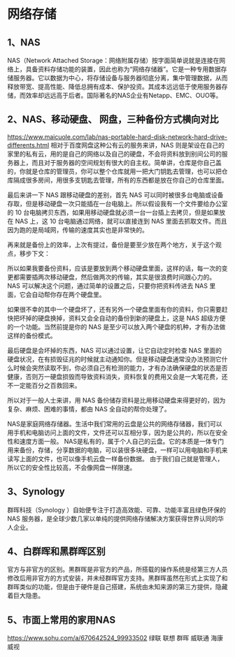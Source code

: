 # 网络存储

## 1、NAS
NAS（Network Attached Storage：网络附属存储）按字面简单说就是连接在网络上，具备资料存储功能的装置，因此也称为“网络存储器”。它是一种专用数据存储服务器。它以数据为中心，将存储设备与服务器彻底分离，集中管理数据，从而释放带宽、提高性能、降低总拥有成本、保护投资。其成本远远低于使用服务器存储，而效率却远远高于后者。国际著名的NAS企业有Netapp、EMC、OUO等。

## 2、NAS、移动硬盘、 网盘，三种备份方式横向对比
https://www.maicuole.com/lab/nas-portable-hard-disk-network-hard-drive-differents.html
相对于百度网盘这种公有云的服务来讲，NAS 则是架设在自己的家里的私有云，用的是自己的网络以及自己的硬盘，不会将资料放到别间公司的服务器上，而且对于服务器的空间规划有很大的自主权。简单讲，仓库是你自己盖的，你就是仓库的管理员，你可以整个仓库就用一把大门钥匙去管理，也可以把仓库隔成很多房间，用很多支钥匙去管理，所有的东西都是放在你自己的仓库里面。

最后来讲一下 NAS 跟移动硬盘的差别，首先 NAS 可以同时被很多台电脑或设备存取，但是移动硬盘一次只能插在一台电脑上。所以假设我有一个文件要给办公室的 10 台电脑拷贝东西，如果用移动硬盘就必须一台一台插上去拷贝，但是如果放在 NAS 上，这 10 台电脑通过网络，就可以直接连到 NAS 里面去抓取文件。而且因为跑的是局域网，传输的速度其实也是非常快的。

再来就是备份上的效率，上次有提过，备份是要至少放在两个地方，关于这个观点，移步下文：

所以如果我要备份资料，应该是要放到两个移动硬盘里面，这样的话，每一次的变更都需要插两次移动硬盘，然后做两次的传输，其实是很浪费时间跟心力的。NAS 可以解决这个问题，通过简单的设置之后，只要你把资料传进去 NAS 里面，它会自动帮你存在两个硬盘里。

如果很不幸的其中一个硬盘坏了，还有另外一个硬盘里面有你的资料，你只需要赶快把坏掉的硬盘换掉，资料又会全自动的备份到新的硬盘上，这是 NAS 超级方便的一个功能。当然前提是你的 NAS 是至少可以放入两个硬盘的机种，才有办法做这样的备份模式。

最后硬盘是会坏掉的东西，NAS 可以通过设置，让它自动定时检查 NAS 里面的硬盘状况，在有损毁征兆的时候就主动通知你。但是移动硬盘通常没办法预测它什么时候会突然读取不到，你必须自己有检测的能力，才有办法确保硬盘的状态是否健康，否则万一硬盘损毁而导致资料消失，资料恢复的费用又会是一大笔花费，还不一定能百分之百救回来。

所以对于一般人士来讲，用 NAS 备份储存资料是比用移动硬盘来得更好的，因为复杂、麻烦、困难的事情，都由 NAS 全自动的帮你处理了。

NAS是家庭网络存储器。生活中我们常用的云盘是公共的网络存储器，我们可以用手机和电脑访问上面的文件，文件还可以互相分享，因为是公共的，所以在安全性和速度方面一般。
NAS是私有的，属于个人自己的云盘。它的本质是一体专门用来备份，存储，分享数据的电脑，可以装很多块硬盘，一样可以用电脑和手机来读写上面的文件，也可以像手机云盘一样备份数据。
由于我们自己就是管理人，所以它的安全性比较高，不会像网盘一样限速。

## 3、Synology
群晖科技（Synology ）自始便专注于打造高效能、可靠、功能丰富且绿色环保的 NAS 服务器，是全球少数几家以单纯的提供网络存储解决方案获得世界认同的华人企业。

## 4、白群晖和黑群晖区别
官方与非官方的区别。黑群晖是非官方的产品，所搭载的操作系统是经第三方人员修改后用非官方的方式安装，并未经群晖官方支持。黑群晖虽然在形式上实现了和群晖类似的功能，但是由于硬件是自己搭建，系统由未知来源的第三方提供，隐藏着巨大隐患。

## 5、市面上常用的家用NAS
https://www.sohu.com/a/670642524_99933502
绿联
联想
群晖
威联通
海康威视


